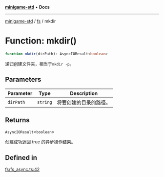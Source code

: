 [**minigame-std**](../../../README.md) • **Docs**

***

[minigame-std](../../../README.md) / [fs](../README.md) / mkdir

# Function: mkdir()

```ts
function mkdir(dirPath): AsyncIOResult<boolean>
```

递归创建文件夹，相当于`mkdir -p`。

## Parameters

| Parameter | Type | Description |
| ------ | ------ | ------ |
| `dirPath` | `string` | 将要创建的目录的路径。 |

## Returns

`AsyncIOResult`\<`boolean`\>

创建成功返回 true 的异步操作结果。

## Defined in

[fs/fs\_async.ts:42](https://github.com/JiangJie/minigame-std/blob/1d046e44c5931182cced8ad59c3bf51847c8ead7/src/std/fs/fs_async.ts#L42)

